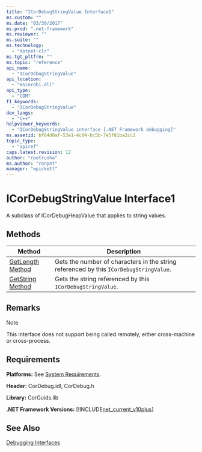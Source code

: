 ```yaml
---
title: "ICorDebugStringValue Interface1"
ms.custom: ""
ms.date: "03/30/2017"
ms.prod: ".net-framework"
ms.reviewer: ""
ms.suite: ""
ms.technology: 
  - "dotnet-clr"
ms.tgt_pltfrm: ""
ms.topic: "reference"
api_name: 
  - "ICorDebugStringValue"
api_location: 
  - "mscordbi.dll"
api_type: 
  - "COM"
f1_keywords: 
  - "ICorDebugStringValue"
dev_langs: 
  - "C++"
helpviewer_keywords: 
  - "ICorDebugStringValue interface [.NET Framework debugging]"
ms.assetid: bf84d0af-53e1-4c04-bc5b-7e5f81ba2cc2
topic_type: 
  - "apiref"
caps.latest.revision: 12
author: "rpetrusha"
ms.author: "ronpet"
manager: "wpickett"
---
```

# ICorDebugStringValue Interface1
A subclass of ICorDebugHeapValue that applies to string values.  
  
## Methods  
  
|Method|Description|  
|------------|-----------------|  
|[GetLength Method](../../../../docs/framework/unmanaged-api/debugging/icordebugstringvalue-getlength-method.md)|Gets the number of characters in the string referenced by this `ICorDebugStringValue`.|  
|[GetString Method](../../../../docs/framework/unmanaged-api/debugging/icordebugstringvalue-getstring-method.md)|Gets the string referenced by this `ICorDebugStringValue`.|  
  
## Remarks  
  
> [!NOTE]
>  This interface does not support being called remotely, either cross-machine or cross-process.  
  
## Requirements  
 **Platforms:** See [System Requirements](../../../../docs/framework/get-started/system-requirements.md).  
  
 **Header:** CorDebug.idl, CorDebug.h  
  
 **Library:** CorGuids.lib  
  
 **.NET Framework Versions:** [!INCLUDE[net_current_v10plus](../../../../includes/net-current-v10plus-md.md)]  
  
## See Also  
 [Debugging Interfaces](../../../../docs/framework/unmanaged-api/debugging/debugging-interfaces.md)
